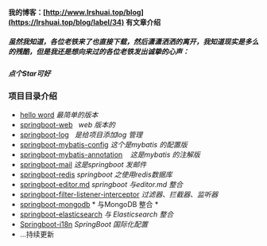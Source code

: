 #### 我的博客：[http://www.lrshuai.top/blog](https://lrshuai.top/blog/label/34) 有文章介绍
##### 虽然我知道，各位老铁来了也直接下载，然后潇潇洒洒的离开，我知道现实是多么的残酷，但是我还是想向来过的各位老铁发出诚挚的心声：
##### 点个Star可好
### 项目目录介绍
- [hello word](https://lrshuai.top/atc/show/34)    *最简单的版本*
- [springboot-web](https://lrshuai.top/atc/show/36)     *web 版本的*
- [springboot-log](https://lrshuai.top/atc/show/39)     *是给项目添加log 管理*
- [springboot-mybatis-config](https://lrshuai.top/atc/show/40)    *这个是mybatis 的配置版*
- [springboot-mybatis-annotation](https://lrshuai.top/atc/show/40)    *这是mybatis 的注解版*
- [springboot-mail](https://lrshuai.top/atc/show/41) *这是springboot 发邮件*
- [springboot-redis](https://lrshuai.top/atc/show/42) *springboot 之使用redis数据库*
- [springboot-editor.md](https://github.com/rstyro/spring-boot/tree/master/springboot-editor.md) *springboot 与editor.md 整合*
- [springboot-filter-listener-interceptor](https://lrshuai.top/atc/show/46) *过滤器、拦截器、监听器*
- [springboot-mongodb](https://lrshuai.top/atc/show/76) * 与MongoDB 整合 *
- [springboot-elasticsearch](https://lrshuai.top/atc/show/89) *与 Elasticsearch 整合*
- [Springboot-i18n](http://lrshuai.top/atc/show/125) *SpringBoot 国际化配置*
- ...持续更新
